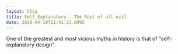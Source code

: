 ```yaml
---
layout: blog
title: Self Explanatory – The Root of all evil
date: 2020-04-18T21:41:13.699Z
---
```

One of the greatest and most vicious myths in history is that of "self-explanatory design". 